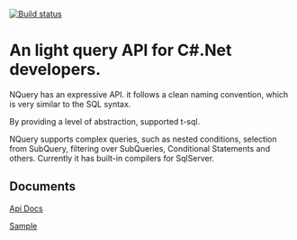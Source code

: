 [![Build status](https://ci.appveyor.com/api/projects/status/ioub2tjn0qusdfum?svg=true)](https://ci.appveyor.com/project/saeb-panahifar/nquery)

# An light query API for C#.Net developers.

NQuery has an expressive API. it follows a clean naming convention, which is very similar to the SQL syntax.

By providing a level of abstraction, supported t-sql.

NQuery supports complex queries, such as nested conditions, selection from SubQuery, filtering over SubQueries, Conditional Statements and others. Currently it has built-in compilers for SqlServer.


## Documents
[Api Docs](https://github.com/saeb-panahifar/NQuery/wiki/Api-Docs)

[Sample](https://github.com/saeb-panahifar/NQuery/wiki/Sample)

